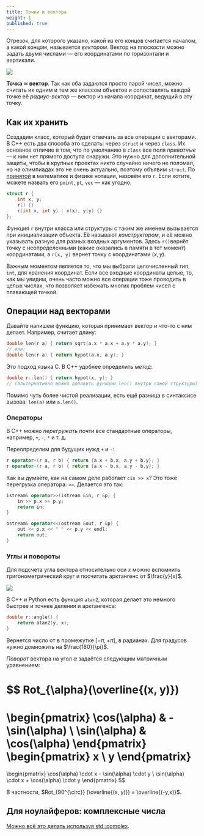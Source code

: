 ```yaml
---
title: Точки и вектора
weight: 1
published: true
---
```


Отрезок, для которого указано, какой из его концов считается началом, а какой концом, называется *вектором*. Вектор на плоскости можно задать двумя числами — его координатами по горизонтали и вертикали.

![](../img/vector.jpg)

**Точка $\simeq$ вектор**. Так как оба задаются просто парой чисел, можно считать их одним и тем же классом объектов и сопоставлять каждой точке её *радиус-вектор* — вектор из начала координат, ведущий в эту точку.

## Как их хранить

Создадим класс, который будет отвечать за все операции с векторами. В C++ есть два способа это сделать: через `struct` и через `class`. Их основное отличие в том, что по умолчанию в `class` все поля *приватные* — к ним нет прямого доступа снаружи. Это нужно для дополнительной защиты, чтобы в крупных проектах никто случайно ничего не поломал, но на олимпиадах это не очень актуально, поэтому объявим `struct`. По [принятой](https://ru.wikipedia.org/wiki/%D0%A0%D0%B0%D0%B4%D0%B8%D1%83%D1%81-%D0%B2%D0%B5%D0%BA%D1%82%D0%BE%D1%80) в математике и физике нотации, назовём его `r`. Если хотите, можете назвать его `point`, `pt`, `vec` — как угодно.

```c++
struct r {
    int x, y;
    r() {}
    r(int x, int y) : x(x), y(y) {}
};
```

Функция `r` внутри класса или структуры с таким же именем вызывается при инициализации объекта. Её называют *конструктором*, и её можно указывать разную для разных входных аргументов. Здесь `r()`вернёт точку с неопределенными (какие оказались в памяти в тот момент) координатами, а `r(x, y)` вернет точку с координатами $(x, y)$.

Важным моментом является то, что мы выбрали целочисленный тип, `int`, для хранения координат. Если все входные координаты целые, то, как мы увидим, очень часто можно все операции тоже проводить в целых числах, что позволяет избежать многих проблем чисел с плавающей точкой.

## Операции над векторами

Давайте напишем функцию, которая принимает вектор и что-то с ним делает. Например, считает длину:

```c++
double len(r a) { return sqrt(a.x * a.x + a.y * a.y); }
// или:
double len(r a) { return hypot(a.x, a.y); }
```

Это подход языка C. В C++ удобнее определить *метод*:

```c++
double r::len() { return hypot(x, y); }
// (альтернативно можно добавить функцию len() внутри самой структуры)
```

Помимо чуть более чистой реализации, есть ещё разница в синтаксисе вызова: `len(a)` или `a.len()`.

### Операторы

В C++ можно *перегружать* почти все стандартные операторы, например, `+`, `-`, `*` и т. д.

Переопределим для будущих нужд `+`  и `-`:

```c++
r operator+(r a, r b) { return {a.x + b.x, a.y + b.y}; }
r operator-(r a, r b) { return {a.x - b.x, a.y - b.y}; }
```

Как вы думаете, как на самом деле работает `cin >> x`? Это тоже перегрузка оператора: `>>`. Делается это так:

```c++
istream& operator>>(istream &in, r &p) { 
    in >> p.x >> p.y;
    return in;
}

ostream& operator<<(ostream &out, r &p) { 
    out << p.x << " " << p.y << endl;
    return out;            
}
```

### Углы и повороты

Для подсчета угла вектора относительно оси $x$ можно вспомнить тригонометрический круг и посчитать арктангенс от $\frac{y}{x}$.

![](../img/trig.svg)

В C++ и Python есть функция `atan2`, которая делает это немного быстрее и точнее деления и арктангенса:

```c++
double r::angle() {
    return atan2(y, x);
}
```

Вернется число от в промежутке $[-\pi, +\pi]$, в радианах. Для градусов нужно домножить на $\frac{180}{\pi}$.

*Поворот* вектора на угол $\alpha$ задаётся следующим матричным уравнением:

$$
Rot_{\alpha}(\overline{(x, y)})
=
\begin{pmatrix}
    \cos(\alpha) & -\sin(\alpha)
\\  \sin(\alpha) & \cos(\alpha)
\end{pmatrix}
\begin{pmatrix}
    x
\\  y
\end{pmatrix}
=
\begin{pmatrix}
    \cos(\alpha) \cdot x - \sin(\alpha) \cdot y
\\  \sin(\alpha) \cdot x + \cos(\alpha) \cdot y
\end{pmatrix}
$$

В частности, $Rot_{90^{\circ}} (\overline{(x, y)}) = \overline{(-y,x)}$.

## Для ноулайферов: комплексные числа

[Можно всё это делать используя std::complex](https://codeforces.com/blog/entry/22175?locale=ru).
